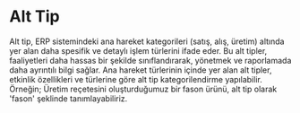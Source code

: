 
# Alt Tip

Alt tip, ERP sistemindeki ana hareket kategorileri (satış, alış, üretim) altında yer alan daha spesifik ve detaylı işlem türlerini ifade eder. 
Bu alt tipler, faaliyetleri daha hassas bir şekilde sınıflandırarak, yönetmek ve raporlamada daha ayrıntılı bilgi sağlar. 
Ana hareket türlerinin içinde yer alan alt tipler, etkinlik özellikleri ve türlerine göre alt tip kategorilendirme yapılabilir. 
Örneğin; Üretim reçetesini oluşturduğumuz bir fason ürünü, alt tip olarak 'fason' şeklinde tanımlayabiliriz.

